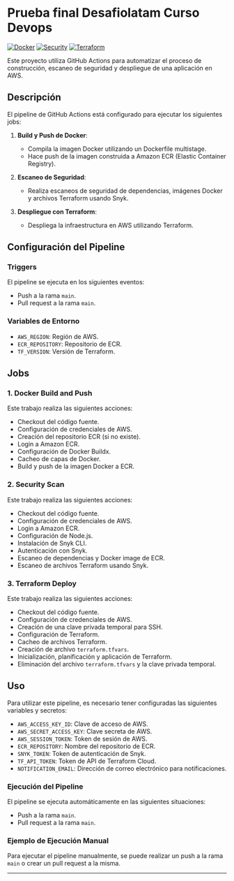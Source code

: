 # Prueba final Desafiolatam Curso Devops
[![Docker](https://github.com/amurpo/pruebafinal-desafiolatam-cursodevops/actions/workflows/deploy.yml/badge.svg)](https://github.com/amurpo/pruebafinal-desafiolatam-cursodevops/actions/workflows/deploy.yml "Docker Build & Push") [![Security](https://github.com/amurpo/pruebafinal-desafiolatam-cursodevops/actions/workflows/deploy.yml/badge.svg)](https://github.com/amurpo/pruebafinal-desafiolatam-cursodevops/actions/workflows/deploy.yml "Security Scan") [![Terraform](https://github.com/amurpo/pruebafinal-desafiolatam-cursodevops/actions/workflows/deploy.yml/badge.svg)](https://github.com/amurpo/pruebafinal-desafiolatam-cursodevops/actions/workflows/deploy.yml "Terraform Deploy")

Este proyecto utiliza GitHub Actions para automatizar el proceso de construcción, escaneo de seguridad y despliegue de una aplicación en AWS.

## Descripción

El pipeline de GitHub Actions está configurado para ejecutar los siguientes jobs:

1. **Build y Push de Docker**:
   - Compila la imagen Docker utilizando un Dockerfile multistage.
   - Hace push de la imagen construida a Amazon ECR (Elastic Container Registry).

2. **Escaneo de Seguridad**:
   - Realiza escaneos de seguridad de dependencias, imágenes Docker y archivos Terraform usando Snyk.

3. **Despliegue con Terraform**:
   - Despliega la infraestructura en AWS utilizando Terraform.

## Configuración del Pipeline

### Triggers

El pipeline se ejecuta en los siguientes eventos:
- Push a la rama `main`.
- Pull request a la rama `main`.

### Variables de Entorno

- `AWS_REGION`: Región de AWS.
- `ECR_REPOSITORY`: Repositorio de ECR.
- `TF_VERSION`: Versión de Terraform.

## Jobs

### 1. Docker Build and Push

Este trabajo realiza las siguientes acciones:
- Checkout del código fuente.
- Configuración de credenciales de AWS.
- Creación del repositorio ECR (si no existe).
- Login a Amazon ECR.
- Configuración de Docker Buildx.
- Cacheo de capas de Docker.
- Build y push de la imagen Docker a ECR.

### 2. Security Scan

Este trabajo realiza las siguientes acciones:
- Checkout del código fuente.
- Configuración de credenciales de AWS.
- Login a Amazon ECR.
- Configuración de Node.js.
- Instalación de Snyk CLI.
- Autenticación con Snyk.
- Escaneo de dependencias y Docker image de ECR.
- Escaneo de archivos Terraform usando Snyk.

### 3. Terraform Deploy

Este trabajo realiza las siguientes acciones:
- Checkout del código fuente.
- Configuración de credenciales de AWS.
- Creación de una clave privada temporal para SSH.
- Configuración de Terraform.
- Cacheo de archivos Terraform.
- Creación de archivo `terraform.tfvars`.
- Inicialización, planificación y aplicación de Terraform.
- Eliminación del archivo `terraform.tfvars` y la clave privada temporal.

## Uso

Para utilizar este pipeline, es necesario tener configuradas las siguientes variables y secretos:

- `AWS_ACCESS_KEY_ID`: Clave de acceso de AWS.
- `AWS_SECRET_ACCESS_KEY`: Clave secreta de AWS.
- `AWS_SESSION_TOKEN`: Token de sesión de AWS.
- `ECR_REPOSITORY`: Nombre del repositorio de ECR.
- `SNYK_TOKEN`: Token de autenticación de Snyk.
- `TF_API_TOKEN`: Token de API de Terraform Cloud.
- `NOTIFICATION_EMAIL`: Dirección de correo electrónico para notificaciones.

### Ejecución del Pipeline

El pipeline se ejecuta automáticamente en las siguientes situaciones:
- Push a la rama `main`.
- Pull request a la rama `main`.

### Ejemplo de Ejecución Manual

Para ejecutar el pipeline manualmente, se puede realizar un push a la rama `main` o crear un pull request a la misma.

---
